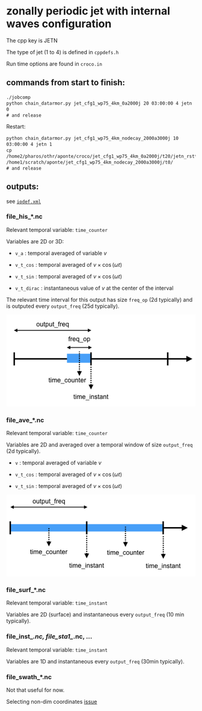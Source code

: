 
# zonally periodic jet with internal waves configuration

The cpp key is JETN

The type of jet (1 to 4) is defined in `cppdefs.h`

Run time options are found in `croco.in`

## commands from start to finish:

```
./jobcomp
python chain_datarmor.py jet_cfg1_wp75_4km_0a2000j 20 03:00:00 4 jetn 0
# and release
```

Restart:
```
python chain_datarmor.py jet_cfg1_wp75_4km_nodecay_2000a3000j 10 03:00:00 4 jetn 1
cp /home2/pharos/othr/aponte/croco/jet_cfg1_wp75_4km_0a2000j/t20/jetn_rst*.nc /home1/scratch/aponte/jet_cfg1_wp75_4km_nodecay_2000a3000j/t0/
# and release
```

## outputs:

see [`iodef.xml`](iodef.xml)

### file_his_*.nc

Relevant temporal variable: `time_counter`

Variables are 2D or 3D:

- `v_a` : temporal averaged of variable $v$

- `v_t_cos` : temporal averaged of $v\times\cos(\omega t)$

- `v_t_sin` : temporal averaged of $v\times\cos(\omega t)$

- `v_t_dirac` : instantaneous value of $v$ at the center of the interval

The relevant time interval for this output has size `freq_op` (2d typically) and is outputed every `output_freq` (25d typically).

![his](croco_jetn_time.001.png)


### file_ave_*.nc

Relevant temporal variable: `time_counter`

Variables are 2D and averaged over a temporal window of size `output_freq` (2d typically).

- `v` : temporal averaged of variable $v$

- `v_t_cos` : temporal averaged of $v\times\cos(\omega t)$

- `v_t_sin` : temporal averaged of $v\times\cos(\omega t)$

![ave](croco_jetn_time.002.png)

### file_surf_*.nc

Relevant temporal variable: `time_instant`

Variables are 2D (surface) and instantaneous every `output_freq` (10 min typically).

### file_inst_*.nc, file_sta1_*.nc, ...

Relevant temporal variable: `time_instant`

Variables are 1D and instantaneous every `output_freq` (30min typically).

### file_swath_*.nc

Not that useful for now.



Selecting non-dim coordinates [issue](https://github.com/pydata/xarray/issues/1603)
